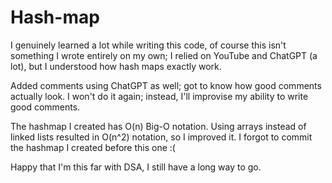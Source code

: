 # Hash-map

I genuinely learned a lot while writing this code, of course this isn't something I wrote entirely on my own; I relied on YouTube and ChatGPT (a lot), but I understood how hash maps exactly work.

Added comments using ChatGPT as well; got to know how good comments actually look. I won't do it again; instead, I'll improvise my ability to write good comments.

The hashmap I created has O(n) Big-O notation. Using arrays instead of linked lists resulted in O(n^2) notation, so I improved it. I forgot to commit the hashmap I created before this one :(

Happy that I'm this far with DSA, I still have a long way to go.

 
